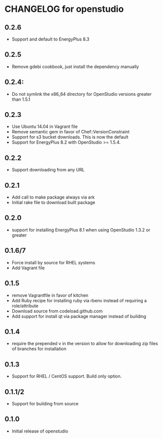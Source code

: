 # CHANGELOG for openstudio

## 0.2.6
* Support and default to EnergyPlus 8.3

## 0.2.5 
* Remove gdebi cookbook, just install the dependency manually

## 0.2.4: 
* Do not symlink the x86_64 directory for OpenStudio versions greater than 1.5.1

## 0.2.3
* Use Ubuntu 14.04 in Vagrant file
* Remove semantic gem in favor of Chef::VersionConstraint
* Support for s3 bucket downloads. This is now the default
* Support for EnergyPlus 8.2 with OpenStudio >= 1.5.4.

## 0.2.2
* Support downloading from any URL

## 0.2.1

* Add call to make package always via ark
* Initial rake file to download built package

## 0.2.0
* support for installing EnergyPlus 8.1 when using OpenStudio 1.3.2 or greater

## 0.1.6/7
* Force install by source for RHEL systems
* Add Vagrant file

## 0.1.5
* remove Vagrantfile in favor of kitchen
* Add Ruby recipe for installing ruby via rbenv instead of requiring a role/attribute
* Download source from codeload.github.com
* Add support for install qt via package manager instead of building

## 0.1.4
* require the prepended v in the version to allow for downloading zip files of branches for installation

## 0.1.3
* Support for RHEL / CentOS support.  Build only option.

## 0.1.1/2
* Support for building from source

## 0.1.0

* Initial release of openstudio
